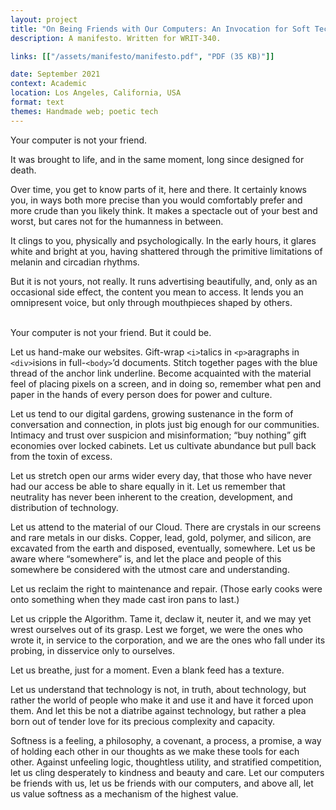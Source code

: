 ```yaml
---
layout: project
title: "On Being Friends with Our Computers: An Invocation for Soft Tech"
description: A manifesto. Written for WRIT-340.

links: [["/assets/manifesto/manifesto.pdf", "PDF (35 KB)"]]

date: September 2021
context: Academic
location: Los Angeles, California, USA
format: text
themes: Handmade web; poetic tech
---
```


Your computer is not your friend.

It was brought to life, and in the same moment, long since designed for death.

Over time, you get to know parts of it, here and there. It certainly knows you, in ways both more precise than you would comfortably prefer and more crude than you likely think. It makes a spectacle out of your best and worst, but cares not for the humanness in between.

It clings to you, physically and psychologically. In the early hours, it glares white and bright at you, having shattered through the primitive limitations of melanin and circadian rhythms.

But it is not yours, not really. It runs advertising beautifully, and, only as an occasional side effect, the content you mean to access. It lends you an omnipresent voice, but only through mouthpieces shaped by others.
<br>
<br>

Your computer is not your friend. But it could be.

Let us hand-make our websites. Gift-wrap <code>&lt;i&gt;</code>talics in <code>&lt;p&gt;</code>aragraphs in <code>&lt;div&gt;</code>isions in full-<code>&lt;body&gt;</code>’d documents. Stitch together pages with the blue thread of the anchor link underline. Become acquainted with the material feel of placing pixels on a screen, and in doing so, remember what pen and paper in the hands of every person does for power and culture.

Let us tend to our digital gardens, growing sustenance in the form of conversation and connection, in plots just big enough for our communities. Intimacy and trust over suspicion and misinformation; “buy nothing” gift economies over locked cabinets. Let us cultivate abundance but pull back from the toxin of excess.

Let us stretch open our arms wider every day, that those who have never had our access be able to share equally in it. Let us remember that neutrality has never been inherent to the creation, development, and distribution of technology.

Let us attend to the material of our Cloud. There are crystals in our screens and rare metals in our disks. Copper, lead, gold, polymer, and silicon, are excavated from the earth and disposed, eventually, somewhere. Let us be aware where “somewhere” is, and let the place and people of this somewhere be considered with the utmost care and understanding.

Let us reclaim the right to maintenance and repair. (Those early cooks were onto something when they made cast iron pans to last.)

Let us cripple the Algorithm. Tame it, declaw it, neuter it, and we may yet wrest ourselves out of its grasp. Lest we forget, we were the ones who wrote it, in service to the corporation, and we are the ones who fall under its probing, in disservice only to ourselves.

Let us breathe, just for a moment. Even a blank feed has a texture.

Let us understand that technology is not, in truth, about technology, but rather the world of people who make it and use it and have it forced upon them. And let this be not a diatribe against technology, but rather a plea born out of tender love for its precious complexity and capacity.

Softness is a feeling, a philosophy, a covenant, a process, a promise, a way of holding each other in our thoughts as we make these tools for each other. Against unfeeling logic, thoughtless utility, and stratified competition, let us cling desperately to kindness and beauty and care. Let our computers be friends with us, let us be friends with our computers, and above all, let us value softness as a mechanism of the highest value.
